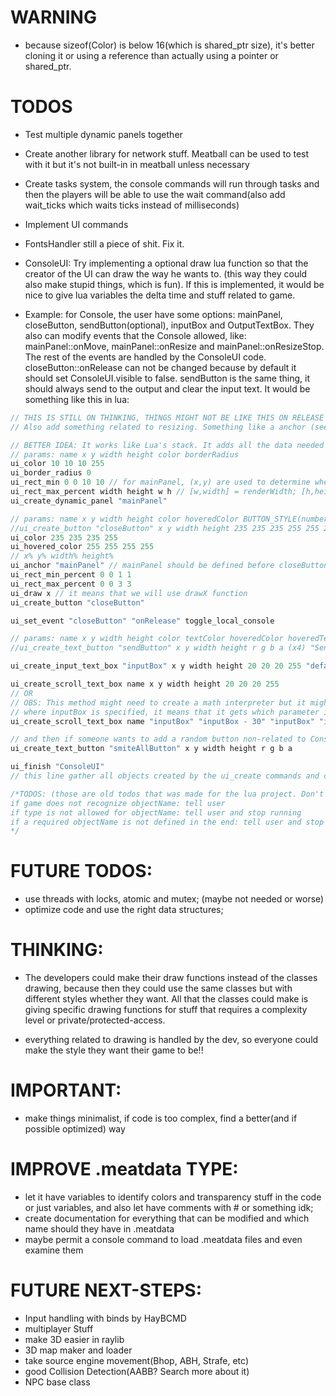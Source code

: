 # WARNING
- because sizeof(Color) is below 16(which is shared_ptr size), it's better cloning it or using a reference than actually using a pointer or shared_ptr.

# TODOS
- Test multiple dynamic panels together

- Create another library for network stuff. Meatball can be used to test with it but it's not built-in in meatball unless necessary

- Create tasks system, the console commands will run through tasks and then the players will be able to use the wait command(also add wait_ticks which waits ticks instead of milliseconds)

- Implement UI commands
- FontsHandler still a piece of shit. Fix it.

- ConsoleUI: Try implementing a optional draw lua function so that the creator of the UI can draw the way he wants to. (this way they could also make stupid things, which is fun). If this is implemented, it would be nice to give lua variables the delta time and stuff related to game.

- Example: for Console, the user have some options: mainPanel, closeButton, sendButton(optional), inputBox and OutputTextBox. They also can modify events that the Console allowed, like: mainPanel::onMove, mainPanel::onResize and mainPanel::onResizeStop. The rest of the events are handled by the ConsoleUI code. closeButton::onRelease can not be changed because by default it should set ConsoleUI.visible to false. sendButton is the same thing, it should always send to the output and clear the input text. It would be something like this in lua:
```c++
// THIS IS STILL ON THINKING, THINGS MIGHT NOT BE LIKE THIS ON RELEASE OF THE FIRST VERSION
// Also add something related to resizing. Something like a anchor (see how game engines work).

// BETTER IDEA: It works like Lua's stack. It adds all the data needed and then we call ui_create_button <name> and the data is popped. Any data that is not needed or not recognized, a error is printed but it will still be popped to not ruin any other possible ui object.
// params: name x y width height color borderRadius
ui_color 10 10 10 255
ui_border_radius 0
ui_rect_min 0 0 10 10 // for mainPanel, (x,y) are used to determine where mainPanel can be dragged or resized to
ui_rect_max_percent width height w h // [w,width] = renderWidth; [h,height] = renderHeight
ui_create_dynamic_panel "mainPanel"

// params: name x y width height color hoveredColor BUTTON_STYLE(number)
//ui_create_button "closeButton" x y width height 235 235 235 255 255 255 255 255 1
ui_color 235 235 235 255
ui_hovered_color 255 255 255 255
// x% y% width% height%
ui_anchor "mainPanel" // mainPanel should be defined before closeButton
ui_rect_min_percent 0 0 1 1
ui_rect_max_percent 0 0 3 3 
ui_draw x // it means that we will use drawX function
ui_create_button "closeButton"

ui_set_event "closeButton" "onRelease" toggle_local_console

// params: name x y width height color textColor hoveredColor hoveredTextColor text
//ui_create_text_button "sendButton" x y width height r g b a (x4) "Send"

ui_create_input_text_box "inputBox" x y width height 20 20 20 255 "default text"

ui_create_scroll_text_box name x y width height 20 20 20 255
// OR
// OBS: This method might need to create a math interpreter but it might not bee too hard to do and maybe even the HayBCMD could have already implemented
// where inputBox is specified, it means that it gets which parameter it is(ex: xPosition) and get the member of that object that matches the parameter
ui_create_scroll_text_box name "inputBox" "inputBox - 30" "inputBox" "inputBox"

// and then if someone wants to add a random button non-related to ConsoleUI:
ui_create_text_button "smiteAllButton" x y width height r g b a

ui_finish "ConsoleUI"
// this line gather all objects created by the ui_create commands and create a complete interface with a name that the game might look for and pop from the ui storage and set a defined object using that. Makes sense? I think it's pretty simple to do this. By the way, known objects have to use a specific name so that the game that uses that interface knows who is who

/*TODOS: (those are old todos that was made for the lua project. Don't know if it's still useful now)
if game does not recognize objectName: tell user
if type is not allowed for objectName: tell user and stop running
if a required objectName is not defined in the end: tell user and stop running
*/
```

# FUTURE TODOS:
- use threads with locks, atomic and mutex; (maybe not needed or worse)
- optimize code and use the right data structures;

# THINKING:
- The developers could make their draw functions instead of the classes drawing, because then they could use the same classes but with different styles whether they want. All that the classes could make is giving specific drawing functions for stuff that requires a complexity level or private/protected-access.

- everything related to drawing is handled by the dev, so everyone could make the style they want their game to be!!

# IMPORTANT:
- make things minimalist, if code is too complex, find a better(and if possible optimized) way

# IMPROVE .meatdata TYPE:
- let it have variables to identify colors and transparency stuff in the code or just variables, and also let have comments with # or something idk;
- create documentation for everything that can be modified and which name should they have in .meatdata
- maybe permit a console command to load .meatdata files and even examine them

# FUTURE NEXT-STEPS:
- Input handling with binds by HayBCMD
- multiplayer Stuff
- make 3D easier in raylib
- 3D map maker and loader
- take source engine movement(Bhop, ABH, Strafe, etc)
- good Collision Detection(AABB? Search more about it)
- NPC base class